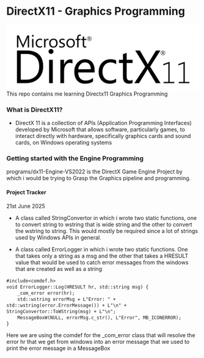 # DirectX11 - Graphics Programming
![screenshot](resources/dx11logo.svg)
This repo contains me learning Directx11 Graphics Programming

### What is DirectX11?
- DirectX 11 is a collection of APIs (Application Programming Interfaces) developed by Microsoft that allows software, particularly games, to interact directly with hardware, specifically graphics cards and sound cards, on Windows operating systems

### Getting started with the Engine Programming
programs/dx11-Engine-VS2022 is the DirectX Game Engine Project by which i would be trying to Grasp the Graphics pipeline and programming.

#### Project Tracker
21st June 2025
- A class called StringConvertor in which i wrote two static functions, one to convert string to wstring that is wide string and the other to convert the wstring to string. This would mostly be required since a lot of strings used by Windows APIs in general.

- A class called ErrorLogger in which i wrote two static functions. One that takes only a string as a msg and the other that takes a HRESULT value that would be used to catch error messages from the windows that are created as well as a string
```
#include<comdef.h>
void ErrorLogger::Log(HRESULT hr, std::string msg) {
	_com_error error(hr);
	std::wstring errorMsg = L"Error: " + std::wstring(error.ErrorMessage()) + L"\n" + StringConvertor::ToWString(msg) + L"\n";
	MessageBoxW(NULL, errorMsg.c_str(), L"Error", MB_ICONERROR);
}
```
Here we are using the comdef for the _com_error class that will resolve the error hr that we get from windows into an error message that we used to print the error message in a MessageBox